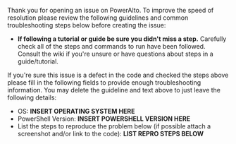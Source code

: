 Thank you for opening an issue on PowerAlto.  To
improve the speed of resolution please review the following guidelines and
common troubleshooting steps below before creating the issue:

- **If following a tutorial or guide be sure you didn't miss a step.** Carefully
  check all of the steps and commands to run have been followed.  Consult the
  wiki if you're unsure or have questions about steps in a guide/tutorial.

If you're sure this issue is a defect in the code and checked the steps above
please fill in the following fields to provide enough troubleshooting information.
You may delete the guideline and text above to just leave the following details:

- OS:  **INSERT OPERATING SYSTEM HERE**
- PowerShell Version:  **INSERT POWERSHELL VERSION HERE**
- List the steps to reproduce the problem below (if possible attach a screenshot and/or link to the code): **LIST REPRO STEPS BELOW**

